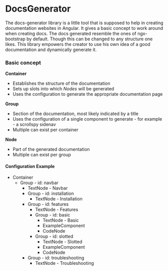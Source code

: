 # DocsGenerator

The docs-generator library is a little tool that is supposed to help
in creating documentation websites in Angular. It gives a basic
concept to work around when creating docs.
The docs generated resemble the ones of ngx-bootstrap by default.
Though this can be changed to any structure one likes. This library
empowers the creator to use his own idea of a good documentation and
dynamically generate it.

### Basic concept

__Container__
- Establishes the structure of the documentation
- Sets up slots into which _Nodes_ will be generated
- Uses the configuration to generate the appropriate documentation page

__Group__
- Section of the documentation, most likely indicated by a title
- Uses the configuration of a single component to generate - for example - a scrollspy sidenav
- Multiple can exist per container

__Node__
- Part of the generated documentation
- Multiple can exist per group

#### Configuration Example

- Container
    - Group - id: navbar
        - TextNode - Navbar
        - Group - id: installation
            - TextNode - Installation
        - Group - id: features
            - TextNode - Features
            - Group - id: basic
                - TextNode - Basic
                - ExampleComponent
                - CodeNode
            - Group - id: slotted
                - TextNode - Slotted
                - ExampleComponent
                - CodeNode
        - Group - id: troubleshooting
            - TextNode - Troubleshooting
